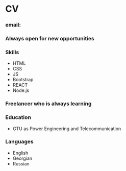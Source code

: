 # CV

### 

### email: 

### Always open for new opportunities

### Skills

- HTML
- CSS
- JS
- Bootstrap
- REACT
- Node.js

### Freelancer who is always learning

### Education

- GTU as Power Engineering and Telecommunication

### Languages

- English
- Georgian
- Russian